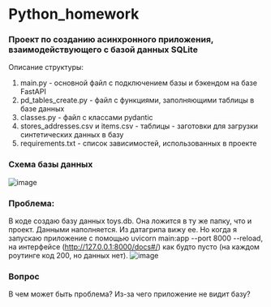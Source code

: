 # Python_homework
### Проект по созданию асинхронного приложения, взаимодействующего с базой данных SQLite

Описание структуры:
1. main.py - основной файл с подключением базы и бэкендом на базе FastAPI
2. pd_tables_create.py - файл с функциями, заполняющими таблицы в базе данных
3. classes.py - файл с классами pydantic
4. stores_addresses.csv и items.csv - таблицы - заготовки для загрузки синтетических данных в базу
5. requirements.txt - список зависимостей, использованных в проекте

### Схема базы данных
![image](https://user-images.githubusercontent.com/88885135/210854934-a2678712-c99d-4ea1-9878-4f046e9d32e1.png)


### Проблема:
В коде создаю базу данных toys.db. Она ложится в ту же папку, что и проект. Данными наполняется. Из датагрипа вижу ее. Но когда я запускаю приложение с помощью  uvicorn main:app --port 8000 --reload, на интерфейсе (http://127.0.0.1:8000/docs#/) как будто пусто (на каждом роутинге код 200, но данных нет).
![image](https://user-images.githubusercontent.com/88885135/210847573-6a0dda61-3c15-4e15-a32f-c1dcdc6e685c.png)


### Вопрос
В чем может быть проблема? Из-за чего приложение не видит базу?
